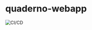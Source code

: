 # quaderno-webapp

![CI/CD](https://github.com/dariocast/quaderno-webapp/workflows/CI/CD/badge.svg)
